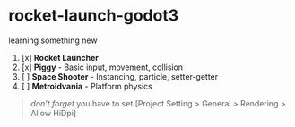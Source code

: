 # rocket-launch-godot3

learning something new

1. [x] **Rocket Launcher** 
2. [x] **Piggy** - Basic input, movement, collision
3. [ ] **Space Shooter** - Instancing, particle, setter-getter
4. [ ] **Metroidvania** - Platform physics

> *don't forget* you have to set [Project Setting > General > Rendering > Allow HiDpi]

